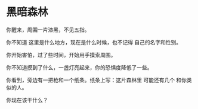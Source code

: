 # 黑暗森林

你醒来，周围一片漆黑，不见五指。

你不知道 这里是什么地方，现在是什么时候，也不记得 自己的名字和性别。

你开始害怕，过了些时间，开始用手摸索周围。

你不知道摸到了什么，一盏灯亮起来，你的恐惧度降低了一些。

你看到，旁边有一把枪和一个纸条。纸条上写：这片森林里 可能还有几个 和你类似的人。

你现在该干什么？
